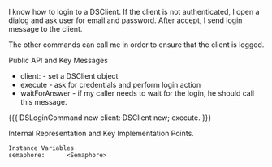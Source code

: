 I know how to login to a DSClient. 
If the client is not authenticated, I open a dialog and ask user for email and password. After accept, I send login message to the client.

The other commands can call me in order to ensure that the client is logged.

Public API and Key Messages

- client:  			- set a DSClient object
- execute 		- ask for credentials and perform login action
- waitForAnswer 	- if my caller needs to wait for the login, he should call this message.

{{{
DSLoginCommand new
	client: DSClient new;
	execute.
}}}
 
Internal Representation and Key Implementation Points.

    Instance Variables
	semaphore:		<Semaphore>
